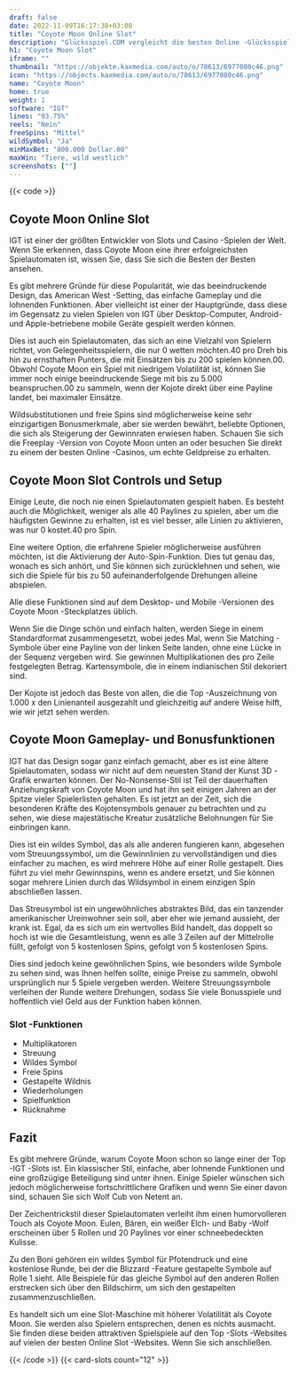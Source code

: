 ```yaml
---
draft: false
date: 2022-11-09T16:17:38+03:00
title: "Coyote Moon Online Slot"
description: "Glücksspiel.COM vergleicht die besten Online -Glücksspiel -Sites und -spiele der Kanada.  Unabhängige Produktbewertungen und exklusive Anmeldeangebote. Jetzt spielen!"
h1: "Coyote Moon Slot"
iframe: ""
thumbnail: "https://objekte.kaxmedia.com/auto/o/78613/6977080c46.png"
icon: "https://objects.kaxmedia.com/auto/o/78613/6977080c46.png"
name: "Coyote Moon"
home: true
weight: 1
software: "IGT"
lines: "93.75%"
reels: "Nein"
freeSpins: "Mittel"
wildSymbol: "Ja"
minMaxBet: "800.000 Dollar.00"
maxWin: "Tiere, wild westlich"
screenshots: [""]
---
```


{{< code >}}<h2>Coyote Moon Online Slot</h2><p>IGT ist einer der größten Entwickler von Slots und Casino -Spielen der Welt. Wenn Sie erkennen, dass Coyote Moon eine ihrer erfolgreichsten Spielautomaten ist, wissen Sie, dass Sie sich die Besten der Besten ansehen.</p><p>Es gibt mehrere Gründe für diese Popularität, wie das beeindruckende Design, das American West -Setting, das einfache Gameplay und die lohnenden Funktionen. Aber vielleicht ist einer der Hauptgründe, dass diese im Gegensatz zu vielen Spielen von IGT über Desktop-Computer, Android- und Apple-betriebene mobile Geräte gespielt werden können.</p><p>Dies ist auch ein Spielautomaten, das sich an eine Vielzahl von Spielern richtet, von Gelegenheitsspielern, die nur 0 wetten möchten.40 pro Dreh bis hin zu ernsthaften Punters, die mit Einsätzen bis zu 200 spielen können.00. Obwohl Coyote Moon ein Spiel mit niedrigem Volatilität ist, können Sie immer noch einige beeindruckende Siege mit bis zu 5.000 beanspruchen.00 zu sammeln, wenn der Kojote direkt über eine Payline landet, bei maximaler Einsätze.</p><p>Wildsubstitutionen und freie Spins sind möglicherweise keine sehr einzigartigen Bonusmerkmale, aber sie werden bewährt, beliebte Optionen, die sich als Steigerung der Gewinnraten erwiesen haben. Schauen Sie sich die Freeplay -Version von Coyote Moon unten an oder besuchen Sie direkt zu einem der besten Online -Casinos, um echte Geldpreise zu erhalten.</p><h2>Coyote Moon Slot Controls und Setup</h2><p>Einige Leute, die noch nie einen Spielautomaten gespielt haben. Es besteht auch die Möglichkeit, weniger als alle 40 Paylines zu spielen, aber um die häufigsten Gewinne zu erhalten, ist es viel besser, alle Linien zu aktivieren, was nur 0 kostet.40 pro Spin.</p><p>Eine weitere Option, die erfahrene Spieler möglicherweise ausführen möchten, ist die Aktivierung der Auto-Spin-Funktion. Dies tut genau das, wonach es sich anhört, und Sie können sich zurücklehnen und sehen, wie sich die Spiele für bis zu 50 aufeinanderfolgende Drehungen alleine abspielen.</p><p>Alle diese Funktionen sind auf dem Desktop- und Mobile -Versionen des Coyote Moon -Steckplatzes üblich.</p><p>Wenn Sie die Dinge schön und einfach halten, werden Siege in einem Standardformat zusammengesetzt, wobei jedes Mal, wenn Sie Matching -Symbole über eine Payline von der linken Seite landen, ohne eine Lücke in der Sequenz vergeben wird. Sie gewinnen Multiplikationen des pro Zeile festgelegten Betrag. Kartensymbole, die in einem indianischen Stil dekoriert sind.</p><p>Der Kojote ist jedoch das Beste von allen, die die Top -Auszeichnung von 1.000 x den Linienanteil ausgezahlt und gleichzeitig auf andere Weise hilft, wie wir jetzt sehen werden.</p><h2>Coyote Moon Gameplay- und Bonusfunktionen</h2><p>IGT hat das Design sogar ganz einfach gemacht, aber es ist eine ältere Spielautomaten, sodass wir nicht auf dem neuesten Stand der Kunst 3D -Grafik erwarten können. Der No-Nonsense-Stil ist Teil der dauerhaften Anziehungskraft von Coyote Moon und hat ihn seit einigen Jahren an der Spitze vieler Spielerlisten gehalten. Es ist jetzt an der Zeit, sich die besonderen Kräfte des Kojotensymbols genauer zu betrachten und zu sehen, wie diese majestätische Kreatur zusätzliche Belohnungen für Sie einbringen kann.</p><p>Dies ist ein wildes Symbol, das als alle anderen fungieren kann, abgesehen vom Streuungssymbol, um die Gewinnlinien zu vervollständigen und dies einfacher zu machen, es wird mehrere Höhe auf einer Rolle gestapelt. Dies führt zu viel mehr Gewinnspins, wenn es andere ersetzt, und Sie können sogar mehrere Linien durch das Wildsymbol in einem einzigen Spin abschließen lassen.</p><p>Das Streusymbol ist ein ungewöhnliches abstraktes Bild, das ein tanzender amerikanischer Ureinwohner sein soll, aber eher wie jemand aussieht, der krank ist. Egal, da es sich um ein wertvolles Bild handelt, das doppelt so hoch ist wie die Gesamtleistung, wenn es alle 3 Zeilen auf der Mittelrolle füllt, gefolgt von 5 kostenlosen Spins, gefolgt von 5 kostenlosen Spins.</p><p>Dies sind jedoch keine gewöhnlichen Spins, wie besonders wilde Symbole zu sehen sind, was Ihnen helfen sollte, einige Preise zu sammeln, obwohl ursprünglich nur 5 Spiele vergeben werden. Weitere Streuungssymbole verleihen der Runde weitere Drehungen, sodass Sie viele Bonusspiele und hoffentlich viel Geld aus der Funktion haben können.</p><h3>
Slot -Funktionen</h3><ul>
<li></span>
Multiplikatoren</li>
<li></span>
Streuung</li>
<li></span>
Wildes Symbol</li>
<li></span>
Freie Spins</li>
<li></span>
Gestapelte Wildnis</li>
<li></span>
Wiederholungen</li>
<li></span>
Spielfunktion</li>
<li></span>
Rücknahme</li></ul><h2>Fazit</h2><p>Es gibt mehrere Gründe, warum Coyote Moon schon so lange einer der Top -IGT -Slots ist. Ein klassischer Stil, einfache, aber lohnende Funktionen und eine großzügige Beteiligung sind unter ihnen. Einige Spieler wünschen sich jedoch möglicherweise fortschrittlichere Grafiken und wenn Sie einer davon sind, schauen Sie sich Wolf Cub von Netent an.</p><p>Der Zeichentrickstil dieser Spielautomaten verleiht ihm einen humorvolleren Touch als Coyote Moon. Eulen, Bären, ein weißer Elch- und Baby -Wolf erscheinen über 5 Rollen und 20 Paylines vor einer schneebedeckten Kulisse.</p><p>Zu den Boni gehören ein wildes Symbol für Pfotendruck und eine kostenlose Runde, bei der die Blizzard -Feature gestapelte Symbole auf Rolle 1 sieht. Alle Beispiele für das gleiche Symbol auf den anderen Rollen erstrecken sich über den Bildschirm, um sich den gestapelten zusammenzuschließen.</p><p>Es handelt sich um eine Slot-Maschine mit höherer Volatilität als Coyote Moon. Sie werden also Spielern entsprechen, denen es nichts ausmacht. Sie finden diese beiden attraktiven Spielspiele auf den Top -Slots -Websites auf vielen der besten Online Slot -Websites. Wenn Sie sich anschließen.</p>{{< /code >}}
 {{< card-slots count="12" >}}